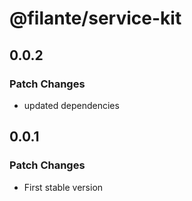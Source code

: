 # @filante/service-kit

## 0.0.2

### Patch Changes

- updated dependencies

## 0.0.1

### Patch Changes

- First stable version
